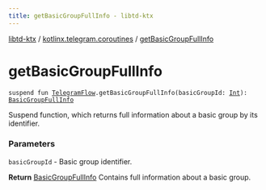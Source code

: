 ```yaml
---
title: getBasicGroupFullInfo - libtd-ktx
---
```


[libtd-ktx](../index.html) / [kotlinx.telegram.coroutines](index.html) / [getBasicGroupFullInfo](./get-basic-group-full-info.html)

# getBasicGroupFullInfo

`suspend fun `[`TelegramFlow`](../kotlinx.telegram.core/-telegram-flow/index.html)`.getBasicGroupFullInfo(basicGroupId: `[`Int`](https://kotlinlang.org/api/latest/jvm/stdlib/kotlin/-int/index.html)`): `[`BasicGroupFullInfo`](https://tdlibx.github.io/td/docs/org/drinkless/td/libcore/telegram/TdApi.BasicGroupFullInfo.html)

Suspend function, which returns full information about a basic group by its identifier.

### Parameters

`basicGroupId` - Basic group identifier.

**Return**
[BasicGroupFullInfo](https://tdlibx.github.io/td/docs/org/drinkless/td/libcore/telegram/TdApi.BasicGroupFullInfo.html) Contains full information about a basic group.

